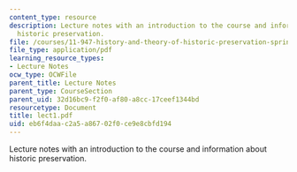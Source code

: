 ```yaml
---
content_type: resource
description: Lecture notes with an introduction to the course and information about
  historic preservation.
file: /courses/11-947-history-and-theory-of-historic-preservation-spring-2007/eb6f4daac2a5a86702f0ce9e8cbfd194_lect1.pdf
file_type: application/pdf
learning_resource_types:
- Lecture Notes
ocw_type: OCWFile
parent_title: Lecture Notes
parent_type: CourseSection
parent_uid: 32d16bc9-f2f0-af80-a8cc-17ceef1344bd
resourcetype: Document
title: lect1.pdf
uid: eb6f4daa-c2a5-a867-02f0-ce9e8cbfd194
---
```

Lecture notes with an introduction to the course and information about historic preservation.

